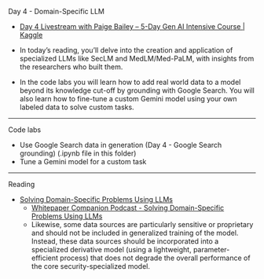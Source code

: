 Day 4 - Domain-Specific LLM
* [Day 4 Livestream with Paige Bailey – 5-Day Gen AI Intensive Course | Kaggle](https://www.youtube.com/live/odvuLMJWUSU?si=a4ybCFKB7UDaVbSX)

* In today’s reading, you’ll delve into the creation and application of specialized LLMs like SecLM and MedLM/Med-PaLM, with insights from the researchers who built them.

* In the code labs you will learn how to add real world data to a model beyond its knowledge cut-off by grounding with Google Search.  You will also learn how to fine-tune a custom Gemini model using your own labeled data to solve custom tasks.

- - - -

Code labs
 * Use Google Search data in generation (Day 4 - Google Search grounding) (.ipynb file in this folder)
 * Tune a Gemini model for a custom task

- - - -

Reading
* [Solving Domain-Specific Problems Using LLMs](https://www.kaggle.com/whitepaper-solving-domains-specific-problems-using-llms)
  * [Whitepaper Companion Podcast - Solving Domain-Specific Problems Using LLMs](https://youtu.be/b1a4ZOQ8XdI?si=X_p_ygPOz0j8Kvef)
  * Likewise, some data sources are
particularly sensitive or proprietary and should not be included in generalized training of
the model. Instead, these data sources should be incorporated into a specialized derivative
model (using a lightweight, parameter-efficient process) that does not degrade the overall
performance of the core security-specialized model.

